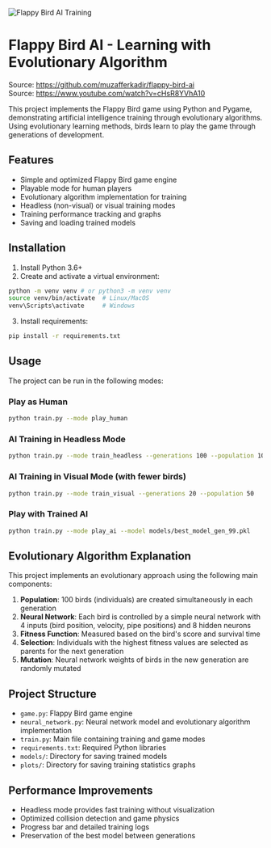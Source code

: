 ![Flappy Bird AI Training](1.gif)

# Flappy Bird AI - Learning with Evolutionary Algorithm

Source: https://github.com/muzafferkadir/flappy-bird-ai  
Source: https://www.youtube.com/watch?v=cHsR8YVhA10


This project implements the Flappy Bird game using Python and Pygame, demonstrating artificial intelligence training through evolutionary algorithms. Using evolutionary learning methods, birds learn to play the game through generations of development.

## Features

- Simple and optimized Flappy Bird game engine
- Playable mode for human players
- Evolutionary algorithm implementation for training
- Headless (non-visual) or visual training modes
- Training performance tracking and graphs
- Saving and loading trained models

## Installation

1. Install Python 3.6+
2. Create and activate a virtual environment:

```bash
python -m venv venv # or python3 -m venv venv
source venv/bin/activate  # Linux/MacOS
venv\Scripts\activate     # Windows
```

3. Install requirements:

```bash
pip install -r requirements.txt
```

## Usage

The project can be run in the following modes:

### Play as Human

```bash
python train.py --mode play_human
```

### AI Training in Headless Mode

```bash
python train.py --mode train_headless --generations 100 --population 100
```

### AI Training in Visual Mode (with fewer birds)

```bash
python train.py --mode train_visual --generations 20 --population 50
```

### Play with Trained AI

```bash
python train.py --mode play_ai --model models/best_model_gen_99.pkl
```

## Evolutionary Algorithm Explanation

This project implements an evolutionary approach using the following main components:

1. **Population**: 100 birds (individuals) are created simultaneously in each generation
2. **Neural Network**: Each bird is controlled by a simple neural network with 4 inputs (bird position, velocity, pipe positions) and 8 hidden neurons
3. **Fitness Function**: Measured based on the bird's score and survival time
4. **Selection**: Individuals with the highest fitness values are selected as parents for the next generation
5. **Mutation**: Neural network weights of birds in the new generation are randomly mutated

## Project Structure

- `game.py`: Flappy Bird game engine
- `neural_network.py`: Neural network model and evolutionary algorithm implementation
- `train.py`: Main file containing training and game modes
- `requirements.txt`: Required Python libraries
- `models/`: Directory for saving trained models
- `plots/`: Directory for saving training statistics graphs

## Performance Improvements

- Headless mode provides fast training without visualization
- Optimized collision detection and game physics
- Progress bar and detailed training logs
- Preservation of the best model between generations 